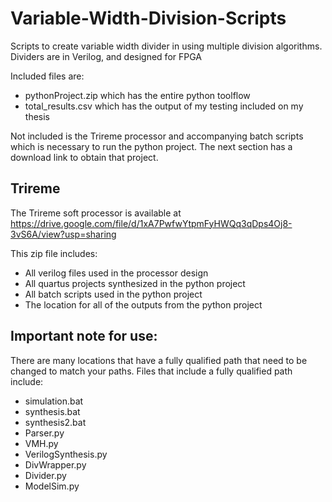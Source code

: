 # Variable-Width-Division-Scripts
Scripts to create variable width divider in using multiple division algorithms. Dividers are in Verilog, and designed for FPGA

Included files are:
- pythonProject.zip which has the entire python toolflow
- total_results.csv which has the output of my testing included on my thesis

Not included is the Trireme processor and accompanying batch scripts which is necessary to run the python project. The next section has a download link to obtain that project.

## Trireme
The Trireme soft processor is available at https://drive.google.com/file/d/1xA7PwfwYtpmFyHWQq3qDps4Oj8-3vS6A/view?usp=sharing

This zip file includes:
- All verilog files used in the processor design
- All quartus projects synthesized in the python project
- All batch scripts used in the python project
- The location for all of the outputs from the python project

## Important note for use:
There are many locations that have a fully qualified path that need to be changed to match your paths.
Files that include a fully qualified path include:
- simulation.bat
- synthesis.bat
- synthesis2.bat
- Parser.py
- VMH.py
- VerilogSynthesis.py
- DivWrapper.py
- Divider.py
- ModelSim.py
